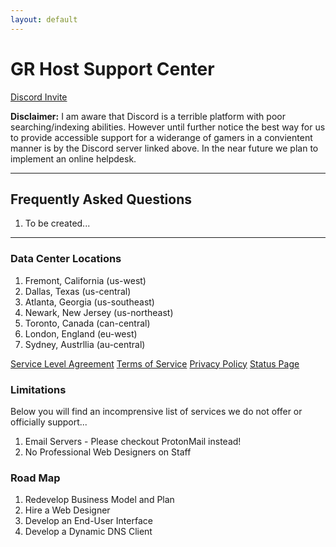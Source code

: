 ```yaml
---
layout: default
---
```

# GR Host Support Center

[Discord Invite](https://discord.gg/8mPhWns7bx)

**Disclaimer:** I am aware that Discord is a terrible platform with poor searching/indexing abilities. However until further notice the best way for us to provide accessible support for a widerange of gamers in a convientent manner is by the Discord server linked above. In the near future we plan to implement an online helpdesk.  

***

## Frequently Asked Questions

1. To be created...

***

### Data Center Locations

1. Fremont, California (us-west)
2. Dallas, Texas (us-central)
3. Atlanta, Georgia (us-southeast)
4. Newark, New Jersey (us-northeast)
5. Toronto, Canada (can-central)
6. London, England (eu-west)
7. Sydney, Austrllia (au-central)

[Service Level Agreement](/pages/legal/service-level-agreement/)
[Terms of Service](/pages/legal/terms-of-service/)
[Privacy Policy](/pages/legal/privacy-policy/)
[Status Page](grhosted.statuspage.io/)

### Limitations

Below you will find an incomprensive list of services we do not offer or officially support...

1. Email Servers - Please checkout ProtonMail instead!
2. No Professional Web Designers on Staff

### Road Map

1. Redevelop Business Model and Plan
2. Hire a Web Designer
3. Develop an End-User Interface
4. Develop a Dynamic DNS Client
